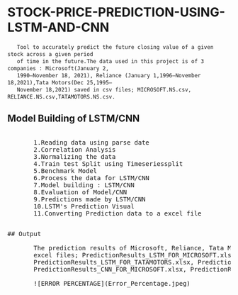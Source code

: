 # STOCK-PRICE-PREDICTION-USING-LSTM-AND-CNN
       Tool to accurately predict the future closing value of a given stock across a given period
       of time in the future.The data used in this project is of 3 companies : Microsoft(January 2, 
       1990–November 18, 2021), Reliance (January 1,1996–November 18,2021),Tata Motors(Dec 25,1995–
       November 18,2021) saved in csv files; MICROSOFT.NS.csv, RELIANCE.NS.csv,TATAMOTORS.NS.csv.
       
## Model Building of LSTM/CNN
<pre>

       1.Reading data using parse date
       2.Correlation Analysis
       3.Normalizing the data
       4.Train test Split using Timeseriessplit
       5.Benchmark Model
       6.Process the data for LSTM/CNN
       7.Model building : LSTM/CNN
       8.Evaluation of Model/CNN
       9.Predictions made by LSTM/CNN
       10.LSTM's Prediction Visual
       11.Converting Prediction data to a excel file
<pre>
       
## Output

       The prediction results of Microsoft, Reliance, Tata Motors for LSTM and CNN is saved in
       excel files; PredictionResults_LSTM_FOR_MICROSOFT.xlsx,PredictionResults_LSTM_FOR_RELIANCE.xlsx,
       PredictionResults_LSTM_FOR_TATAMOTORS.xlsx, PredictionResults_CNN_FOR_MICROSOFT.xlsx,
       PredictionResults_CNN_FOR_MICROSOFT.xlsx, PredictionResults_CNN_FOR_MICROSOFT.xlsx.
       
       ![ERROR PERCENTAGE](Error_Percentage.jpeg) 
       
